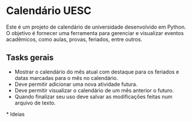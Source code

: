 # Calendário UESC

Este é um projeto de calendário de universidade desenvolvido em Python. O objetivo é fornecer uma ferramenta para gerenciar e visualizar eventos acadêmicos, como aulas, provas, feriados, entre outros.

## Tasks gerais

- Mostrar o calendário do mês atual com destaque para os feriados e datas marcadas para o mês no calendário.
- Deve permitir adicionar uma nova atividade futura.
- Deve permitir visualizar o calendário de um mês anterior o futuro.
- Quando finalizar seu uso deve salvar as modificações feitas num arquivo de texto. 

\* Ideias
